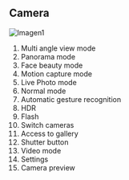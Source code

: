 ## Camera

![Imagen1](http://static.energysistem.com/images/manuals/42689/57f3783201957.jpg)


1. Multi angle view mode
2. Panorama mode
3. Face beauty mode
4. Motion capture mode
5. Live Photo mode
6. Normal mode
7. Automatic gesture recognition
8. HDR
9. Flash
10. Switch cameras
11. Access to gallery
12. Shutter button
13. Video mode
14. Settings
15. Camera preview


